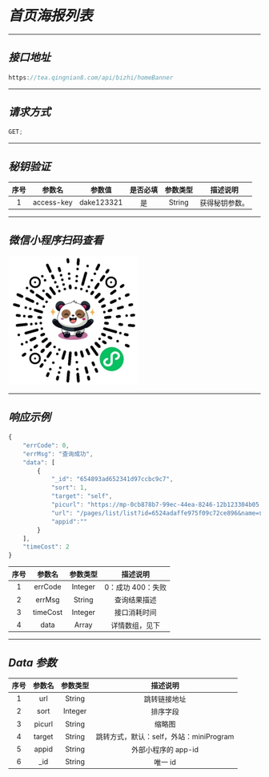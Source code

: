 # **_首页海报列表_**

---

## **_接口地址_**

```js
https://tea.qingnian8.com/api/bizhi/homeBanner
```

---

## **_请求方式_**

```ts
GET;
```

---

## **_秘钥验证_**

| 序号 |   参数名   |   参数值   | 是否必填 | 参数类型 |    描述说明    |
| :--: | :--------: | :--------: | :------: | :------: | :------------: |
|  1   | access-key | dake123321 |    是    |  String  | 获得秘钥参数。 |

---

## **_微信小程序扫码查看_**

![壁纸接口](../public/images/pandow.jpg)

---

## **_响应示例_**

```ts
{
	"errCode": 0,
	"errMsg": "查询成功",
	"data": [
		{
			"_id": "654893ad652341d97ccbc9c7",
			"sort": 1,
			"target": "self",
			"picurl": "https://mp-0cb878b7-99ec-44ea-8246-12b123304b05.cdn.bspapp.com/xxmBizhi/banner/1699255179817_5858.jpg",
			"url": "/pages/list/list?id=6524adaffe975f09c72ce896&name=创意色彩",
            "appid":""
		}
	],
	"timeCost": 2
}
```

| 序号 |  参数名  | 参数类型 |     描述说明      |
| :--: | :------: | :------: | :---------------: |
|  1   | errCode  | Integer  | 0：成功 400：失败 |
|  2   |  errMsg  |  String  |   查询结果描述    |
|  3   | timeCost | Integer  |   接口消耗时间    |
|  4   |   data   |  Array   |  详情数组，见下   |

---

## **_Data 参数_**

| 序号 | 参数名 | 参数类型 |                描述说明                 |
| :--: | :----: | :------: | :-------------------------------------: |
|  1   |  url   |  String  |              跳转链接地址               |
|  2   |  sort  | Integer  |                排序字段                 |
|  3   | picurl |  String  |                 缩略图                  |
|  4   | target |  String  | 跳转方式，默认：self，外站：miniProgram |
|  5   | appid  |  String  |           外部小程序的 app-id           |
|  6   |  \_id  |  String  |                 唯一 id                 |
